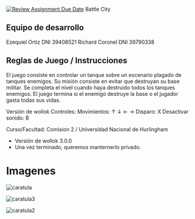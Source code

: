 [![Review Assignment Due Date](https://classroom.github.com/assets/deadline-readme-button-24ddc0f5d75046c5622901739e7c5dd533143b0c8e959d652212380cedb1ea36.svg)](https://classroom.github.com/a/hUnPAC5R)
Battle City

## Equipo de desarrollo

Ezequiel Ortiz		DNI 39408521
Richard Coronel 	DNI 39790338


## Reglas de Juego / Instrucciones
El juego consiste en controlar un tanque sobre un escenario plagado de tanques enemigos. Su misión consiste en evitar que destruyan su base militar. Se completa el nivel cuando haya destruido todos los tanques enemigos. El juego termina si el enemigo destruye la base o el jugador gasta todas sus vidas.

Versión de wollok
Controles:
Movimientos: ↑ ↓ ← →
Disparo: X
Desactivar sonido: B


Curso/Facultad: Comision 2 / Universidad Nacional de Hurlingham
- Versión de wollok 3.0.0
- Una vez terminado, queremos manternerlo privado.
# Imagenes

![caratula](https://github.com/obj1-unahur-2023s2/TPGameIntegrador-la-scaloneta/assets/141964904/a2db1aef-81f1-46fc-b284-ab05a3087b5e)

![caratula3](https://github.com/obj1-unahur-2023s2/TPGameIntegrador-la-scaloneta/assets/141964904/d8aaf2e1-ec75-4866-9ce5-ead1eb83fd70)

![caratula2](https://github.com/obj1-unahur-2023s2/TPGameIntegrador-la-scaloneta/assets/141964904/c4fff06e-a9e2-4f99-90d8-bc721151a14f)




